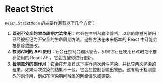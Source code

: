 # React Strict

`React.StrictMode` 的主要作用有以下几个方面：

1. **识别不安全的生命周期方法使用**：它会在控制台输出警告，以帮助你避免使用已经被标记为不安全的生命周期方法。这些方法在未来版本的 React 中可能会被移除或更改。
2. **检测过时的 API 使用**：它会在控制台输出警告，如果你正在使用已过时或不推荐使用的 React API，它会提醒你进行更新。
3. **检测意外的副作用**：它会在开发模式下执行两次组件渲染，并比较两次渲染的结果。如果两次渲染的结果不一致，它会在控制台输出警告。这有助于检测意外的副作用，例如在渲染期间触发的网络请求或突变。